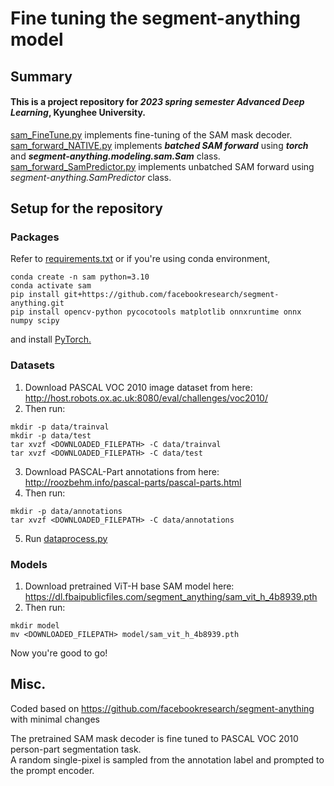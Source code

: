# Fine tuning the segment-anything model
## Summary
#### This is a project repository for ***2023 spring semester Advanced Deep Learning***, Kyunghee University.  

[sam_FineTune.py](https://github.com/hyeonbeenlee/segment-anything-fine-tuning/blob/master/sam_FineTune.py) implements fine-tuning of the SAM mask decoder.  
[sam_forward_NATIVE.py](https://github.com/hyeonbeenlee/segment-anything-fine-tuning/blob/master/sam_forward_NATIVE.py) implements ***batched SAM forward*** using ***torch*** and ***segment-anything.modeling.sam.Sam*** class.  
[sam_forward_SamPredictor.py](https://github.com/hyeonbeenlee/segment-anything-fine-tuning/blob/master/sam_forward_SamPredictor.py) implements unbatched SAM forward using *segment-anything.SamPredictor* class.

## Setup for the repository
### Packages
Refer to [requirements.txt](https://github.com/hyeonbeenlee/segment-anything-fine-tuning/blob/master/requirements.txt) or if you're using conda environment,
```
conda create -n sam python=3.10
conda activate sam
pip install git+https://github.com/facebookresearch/segment-anything.git
pip install opencv-python pycocotools matplotlib onnxruntime onnx numpy scipy 
```
and install [PyTorch.](https://pytorch.org/get-started/locally/)

### Datasets
1. Download PASCAL VOC 2010 image dataset from here: [http://host.robots.ox.ac.uk:8080/eval/challenges/voc2010/  ](http://host.robots.ox.ac.uk/pascal/VOC/voc2010/#devkit)   
2. Then run:
```
mkdir -p data/trainval
mkdir -p data/test
tar xvzf <DOWNLOADED_FILEPATH> -C data/trainval
tar xvzf <DOWNLOADED_FILEPATH> -C data/test
```


3. Download PASCAL-Part annotations from here: http://roozbehm.info/pascal-parts/pascal-parts.html  
4. Then run:
```
mkdir -p data/annotations
tar xvzf <DOWNLOADED_FILEPATH> -C data/annotations  
```
5. Run [dataprocess.py](https://github.com/hyeonbeenlee/segment-anything-fine-tuning/blob/master/dataprocess.py)

### Models
1. Download pretrained ViT-H base SAM model here: https://dl.fbaipublicfiles.com/segment_anything/sam_vit_h_4b8939.pth
2. Then run:
```
mkdir model
mv <DOWNLOADED_FILEPATH> model/sam_vit_h_4b8939.pth
```
Now you're good to go!

## Misc.
Coded based on https://github.com/facebookresearch/segment-anything with minimal changes

The pretrained SAM mask decoder is fine tuned to PASCAL VOC 2010 person-part segmentation task.  
A random single-pixel is sampled from the annotation label and prompted to the prompt encoder.
